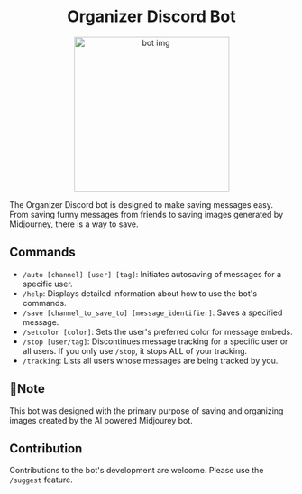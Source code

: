 <h1 align="center">Organizer Discord Bot</h1>
<p align="center">
  <img style="width:275px;" src="https://cdn.discordapp.com/attachments/1171633129270812674/1172626829094441021/YumYum_simple_arrow_1b9001f2-6be0-4cf4-906b-6f5e4b970ad1.png?ex=656100d6&is=654e8bd6&hm=d0ebf50ac84d61d232c3a64220cd625654f0bec45a6c8da09e8faee54514496d&" alt="bot img"/>
</p>
The Organizer Discord bot is designed to make saving messages easy. From saving funny messages from friends to saving images generated by Midjourney, there is a way to save.

## Commands
- `/auto [channel] [user] [tag]`: Initiates autosaving of messages for a specific user.
- `/help`: Displays detailed information about how to use the bot's commands.
- `/save [channel_to_save_to] [message_identifier]`: Saves a specified message.
- `/setcolor [color]`: Sets the user's preferred color for message embeds.
- `/stop [user/tag]`: Discontinues message tracking for a specific user or all users. If you only use `/stop`, it stops ALL of your tracking.
- `/tracking`: Lists all users whose messages are being tracked by you.

## 📝Note
This bot was designed with the primary purpose of saving and organizing images created by the AI powered Midjourey bot.

## Contribution
Contributions to the bot's development are welcome. Please use the `/suggest` feature.
